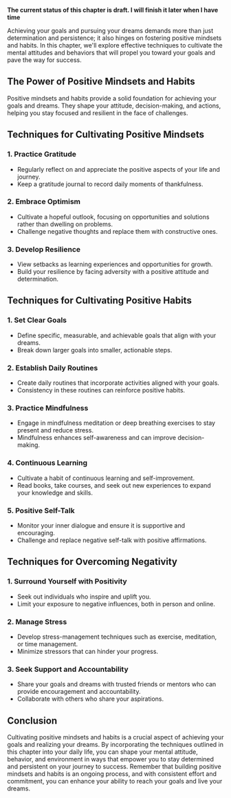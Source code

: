**The current status of this chapter is draft. I will finish it later when I have time**

Achieving your goals and pursuing your dreams demands more than just determination and persistence; it also hinges on fostering positive mindsets and habits. In this chapter, we'll explore effective techniques to cultivate the mental attitudes and behaviors that will propel you toward your goals and pave the way for success.

The Power of Positive Mindsets and Habits
-----------------------------------------

Positive mindsets and habits provide a solid foundation for achieving your goals and dreams. They shape your attitude, decision-making, and actions, helping you stay focused and resilient in the face of challenges.

Techniques for Cultivating Positive Mindsets
--------------------------------------------

### 1. **Practice Gratitude**

* Regularly reflect on and appreciate the positive aspects of your life and journey.
* Keep a gratitude journal to record daily moments of thankfulness.

### 2. **Embrace Optimism**

* Cultivate a hopeful outlook, focusing on opportunities and solutions rather than dwelling on problems.
* Challenge negative thoughts and replace them with constructive ones.

### 3. **Develop Resilience**

* View setbacks as learning experiences and opportunities for growth.
* Build your resilience by facing adversity with a positive attitude and determination.

Techniques for Cultivating Positive Habits
------------------------------------------

### 1. **Set Clear Goals**

* Define specific, measurable, and achievable goals that align with your dreams.
* Break down larger goals into smaller, actionable steps.

### 2. **Establish Daily Routines**

* Create daily routines that incorporate activities aligned with your goals.
* Consistency in these routines can reinforce positive habits.

### 3. **Practice Mindfulness**

* Engage in mindfulness meditation or deep breathing exercises to stay present and reduce stress.
* Mindfulness enhances self-awareness and can improve decision-making.

### 4. **Continuous Learning**

* Cultivate a habit of continuous learning and self-improvement.
* Read books, take courses, and seek out new experiences to expand your knowledge and skills.

### 5. **Positive Self-Talk**

* Monitor your inner dialogue and ensure it is supportive and encouraging.
* Challenge and replace negative self-talk with positive affirmations.

Techniques for Overcoming Negativity
------------------------------------

### 1. **Surround Yourself with Positivity**

* Seek out individuals who inspire and uplift you.
* Limit your exposure to negative influences, both in person and online.

### 2. **Manage Stress**

* Develop stress-management techniques such as exercise, meditation, or time management.
* Minimize stressors that can hinder your progress.

### 3. **Seek Support and Accountability**

* Share your goals and dreams with trusted friends or mentors who can provide encouragement and accountability.
* Collaborate with others who share your aspirations.

Conclusion
----------

Cultivating positive mindsets and habits is a crucial aspect of achieving your goals and realizing your dreams. By incorporating the techniques outlined in this chapter into your daily life, you can shape your mental attitude, behavior, and environment in ways that empower you to stay determined and persistent on your journey to success. Remember that building positive mindsets and habits is an ongoing process, and with consistent effort and commitment, you can enhance your ability to reach your goals and live your dreams.
